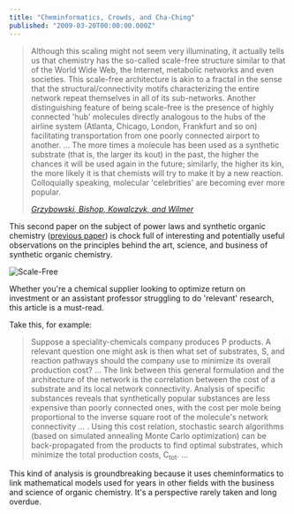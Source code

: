 ```yaml
---
title: "Cheminformatics, Crowds, and Cha-Ching"
published: "2009-03-20T00:00:00.000Z"
---
```

>Although this scaling might not seem very illuminating, it actually tells us that chemistry has the so-called scale-free structure similar to that of the World Wide Web, the Internet, metabolic networks and even societies. This scale-free architecture is akin to a fractal in the sense that the structural/connectivity motifs characterizing the entire network repeat themselves in all of its sub-networks. Another distinguishing feature of being scale-free is the presence of highly connected 'hub' molecules directly analogous to the hubs of the airline system (Atlanta, Chicago, London, Frankfurt and so on) facilitating transportation from one poorly connected airport to another. ... The more times a molecule has been used as a synthetic substrate (that is, the larger its kout) in the past, the higher the chances it will be used again in the future; similarly, the higher its kin, the more likely it is that chemists will try to make it by a new reaction. Colloquially speaking, molecular 'celebrities' are becoming ever more popular.
>
><cite>[Grzybowski, Bishop, Kowalczyk, and Wilmer](http://dx.doi.org/10.1038/nchem.136)

This second paper on the subject of power laws and synthetic organic chemistry ([previous paper](http://depth-first.com/articles/2009/03/16/cheminformatics-in-the-popular-press-the-long-tail-of-structural-scaffolds)) is chock full of interesting and potentially useful observations on the principles behind the art, science, and business of synthetic organic chemistry.

![Scale-Free](/images/posts/20090320/scale-free.png "Scale-Free")


Whether you're a chemical supplier looking to optimize return on investment or an assistant professor struggling to do 'relevant' research, this article is a must-read.

Take this, for example:

>Suppose a speciality-chemicals company produces P products. A relevant question one might ask is then what set of substrates, S, and reaction pathways should the company use to minimize its overall production cost? ... The link between this general formulation and the architecture of the network is the correlation between the cost of a substrate and its local network connectivity. Analysis of specific substances reveals that synthetically popular substances are less expensive than poorly connected ones, with the cost per mole being proportional to the inverse square root of the molecule's network connectivity ... . Using this cost relation, stochastic search algorithms (based on simulated annealing Monte Carlo optimization) can be back-propagated from the products to find optimal substrates, which minimize the total production costs, C<sub>tot</sub>. ...

This kind of analysis is groundbreaking because it uses cheminformatics to link mathematical models used for years in other fields with the business and science of organic chemistry. It's a perspective rarely taken and long overdue.